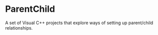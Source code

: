 # ParentChild
A set of Visual C++ projects that explore ways of setting up parent/child relationships.
